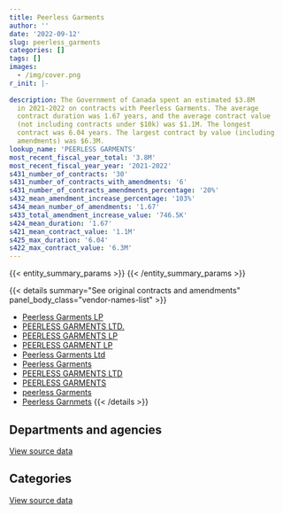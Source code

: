 ```yaml
---
title: Peerless Garments
author: ''
date: '2022-09-12'
slug: peerless_garments
categories: []
tags: []
images:
  - /img/cover.png
r_init: |-
  
description: The Government of Canada spent an estimated $3.8M
  in 2021-2022 on contracts with Peerless Garments. The average
  contract duration was 1.67 years, and the average contract value
  (not including contracts under $10k) was $1.1M. The longest
  contract was 6.04 years. The largest contract by value (including
  amendments) was $6.3M.
lookup_name: 'PEERLESS GARMENTS'
most_recent_fiscal_year_total: '3.8M'
most_recent_fiscal_year_year: '2021-2022'
s431_number_of_contracts: '30'
s431_number_of_contracts_with_amendments: '6'
s431_number_of_contracts_amendments_percentage: '20%'
s432_mean_amendment_increase_percentage: '103%'
s434_mean_number_of_amendments: '1.67'
s433_total_amendment_increase_value: '746.5K'
s424_mean_duration: '1.67'
s421_mean_contract_value: '1.1M'
s425_max_duration: '6.04'
s422_max_contract_value: '6.3M'
---
```


<script src="/rmarkdown-libs/htmlwidgets/htmlwidgets.js"></script>
<link href="/rmarkdown-libs/datatables-css/datatables-crosstalk.css" rel="stylesheet" />
<script src="/rmarkdown-libs/datatables-binding/datatables.js"></script>
<script src="/rmarkdown-libs/jquery/jquery-3.6.0.min.js"></script>
<link href="/rmarkdown-libs/dt-core-bootstrap/css/dataTables.bootstrap.min.css" rel="stylesheet" />
<link href="/rmarkdown-libs/dt-core-bootstrap/css/dataTables.bootstrap.extra.css" rel="stylesheet" />
<script src="/rmarkdown-libs/dt-core-bootstrap/js/jquery.dataTables.min.js"></script>
<script src="/rmarkdown-libs/dt-core-bootstrap/js/dataTables.bootstrap.min.js"></script>
<link href="/rmarkdown-libs/crosstalk/css/crosstalk.min.css" rel="stylesheet" />
<script src="/rmarkdown-libs/crosstalk/js/crosstalk.min.js"></script>
<script src="/rmarkdown-libs/htmlwidgets/htmlwidgets.js"></script>
<link href="/rmarkdown-libs/datatables-css/datatables-crosstalk.css" rel="stylesheet" />
<script src="/rmarkdown-libs/datatables-binding/datatables.js"></script>
<script src="/rmarkdown-libs/jquery/jquery-3.6.0.min.js"></script>
<link href="/rmarkdown-libs/dt-core-bootstrap/css/dataTables.bootstrap.min.css" rel="stylesheet" />
<link href="/rmarkdown-libs/dt-core-bootstrap/css/dataTables.bootstrap.extra.css" rel="stylesheet" />
<script src="/rmarkdown-libs/dt-core-bootstrap/js/jquery.dataTables.min.js"></script>
<script src="/rmarkdown-libs/dt-core-bootstrap/js/dataTables.bootstrap.min.js"></script>
<link href="/rmarkdown-libs/crosstalk/css/crosstalk.min.css" rel="stylesheet" />
<script src="/rmarkdown-libs/crosstalk/js/crosstalk.min.js"></script>

{{< entity_summary_params >}}
{{< /entity_summary_params >}}

{{< details summary="See original contracts and amendments" panel_body_class="vendor-names-list" >}}
- [Peerless Garments LP](https://search.open.canada.ca/en/ct/?sort=contract_value_f%20desc&page=1&search_text=%22Peerless%20Garments%20LP%22)
- [PEERLESS GARMENTS LTD.](https://search.open.canada.ca/en/ct/?sort=contract_value_f%20desc&page=1&search_text=%22PEERLESS%20GARMENTS%20LTD.%22)
- [PEERLESS GARMENTS LP](https://search.open.canada.ca/en/ct/?sort=contract_value_f%20desc&page=1&search_text=%22PEERLESS%20GARMENTS%20LP%22)
- [PEERLESS GARMENT LP](https://search.open.canada.ca/en/ct/?sort=contract_value_f%20desc&page=1&search_text=%22PEERLESS%20GARMENT%20LP%22)
- [Peerless Garments Ltd](https://search.open.canada.ca/en/ct/?sort=contract_value_f%20desc&page=1&search_text=%22Peerless%20Garments%20Ltd%22)
- [Peerless Garments](https://search.open.canada.ca/en/ct/?sort=contract_value_f%20desc&page=1&search_text=%22Peerless%20Garments%22)
- [PEERLESS GARMENTS LTD](https://search.open.canada.ca/en/ct/?sort=contract_value_f%20desc&page=1&search_text=%22PEERLESS%20GARMENTS%20LTD%22)
- [PEERLESS GARMENTS](https://search.open.canada.ca/en/ct/?sort=contract_value_f%20desc&page=1&search_text=%22PEERLESS%20GARMENTS%22)
- [peerless Garments](https://search.open.canada.ca/en/ct/?sort=contract_value_f%20desc&page=1&search_text=%22peerless%20Garments%22)
- [Peerless Garnmets](https://search.open.canada.ca/en/ct/?sort=contract_value_f%20desc&page=1&search_text=%22Peerless%20Garnmets%22)
{{< /details >}}

## Departments and agencies

<div id="htmlwidget-1" style="width:100%;height:auto;" class="datatables html-widget"></div>
<script type="application/json" data-for="htmlwidget-1">{"x":{"style":"bootstrap","filter":"none","vertical":false,"data":[["<a href=\"/departments/dnd-mdn/\">National Defence<\/a>","<a href=\"/departments/rcmp-grc/\">Royal Canadian Mounted Police<\/a>","<a href=\"/departments/tc/\">Transport Canada<\/a>"],[10475418.45,822614.56,177975],[3881535.85,8194.05,140944.9],[2869920.2,82070.55,125091],[3293760.6,436241.47,42634.9]],"container":"<table class=\"table table-striped table-hover row-border order-column display\">\n  <thead>\n    <tr>\n      <th>Department<\/th>\n      <th>2018-2019<\/th>\n      <th>2019-2020<\/th>\n      <th>2020-2021<\/th>\n      <th>2021-2022<\/th>\n    <\/tr>\n  <\/thead>\n<\/table>","options":{"order":[[4,"desc"]],"pageLength":10,"autoWidth":true,"columnDefs":[{"targets":1,"render":"function(data, type, row, meta) {\n    return type !== 'display' ? data : DTWidget.formatCurrency(data, \"$\", 2, 3, \",\", \".\", true, null);\n  }"},{"targets":2,"render":"function(data, type, row, meta) {\n    return type !== 'display' ? data : DTWidget.formatCurrency(data, \"$\", 2, 3, \",\", \".\", true, null);\n  }"},{"targets":3,"render":"function(data, type, row, meta) {\n    return type !== 'display' ? data : DTWidget.formatCurrency(data, \"$\", 2, 3, \",\", \".\", true, null);\n  }"},{"targets":4,"render":"function(data, type, row, meta) {\n    return type !== 'display' ? data : DTWidget.formatCurrency(data, \"$\", 2, 3, \",\", \".\", true, null);\n  }"},{"width":"16%","targets":[1,2,3,4]},{"className":"dt-right","targets":[1,2,3,4]}],"orderClasses":false}},"evals":["options.columnDefs.0.render","options.columnDefs.1.render","options.columnDefs.2.render","options.columnDefs.3.render"],"jsHooks":[]}</script>
<p class="text-right">
<a href="https://github.com/GoC-Spending/contracts-data/tree/main/data/out/vendors/peerless_garments/summary_by_fiscal_year_by_department.csv" class="source-data-link btn btn-link">View source data</a>
</p>

## Categories

<div id="htmlwidget-2" style="width:100%;height:auto;" class="datatables html-widget"></div>
<script type="application/json" data-for="htmlwidget-2">{"x":{"style":"bootstrap","filter":"none","vertical":false,"data":[["<a href=\"/categories/medical/\">Medical<\/a>","<a href=\"/categories/industrial_products_and_services/\">Industrial products and services<\/a>"],[6323625,5152383.01],[null,4030674.8],[null,3077081.74],[null,3772636.96]],"container":"<table class=\"table table-striped table-hover row-border order-column display\">\n  <thead>\n    <tr>\n      <th>Category<\/th>\n      <th>2018-2019<\/th>\n      <th>2019-2020<\/th>\n      <th>2020-2021<\/th>\n      <th>2021-2022<\/th>\n    <\/tr>\n  <\/thead>\n<\/table>","options":{"order":[[4,"desc"]],"dom":"t","pageLength":30,"autoWidth":true,"columnDefs":[{"targets":1,"render":"function(data, type, row, meta) {\n    return type !== 'display' ? data : DTWidget.formatCurrency(data, \"$\", 2, 3, \",\", \".\", true, null);\n  }"},{"targets":2,"render":"function(data, type, row, meta) {\n    return type !== 'display' ? data : DTWidget.formatCurrency(data, \"$\", 2, 3, \",\", \".\", true, null);\n  }"},{"targets":3,"render":"function(data, type, row, meta) {\n    return type !== 'display' ? data : DTWidget.formatCurrency(data, \"$\", 2, 3, \",\", \".\", true, null);\n  }"},{"targets":4,"render":"function(data, type, row, meta) {\n    return type !== 'display' ? data : DTWidget.formatCurrency(data, \"$\", 2, 3, \",\", \".\", true, null);\n  }"},{"width":"16%","targets":[1,2,3,4]},{"className":"dt-right","targets":[1,2,3,4]}],"orderClasses":false,"lengthMenu":[10,25,30,50,100]}},"evals":["options.columnDefs.0.render","options.columnDefs.1.render","options.columnDefs.2.render","options.columnDefs.3.render"],"jsHooks":[]}</script>
<p class="text-right">
<a href="https://github.com/GoC-Spending/contracts-data/tree/main/data/out/vendors/peerless_garments/summary_by_fiscal_year_by_category.csv" class="source-data-link btn btn-link">View source data</a>
</p>

